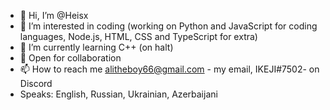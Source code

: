 - 👋 Hi, I’m @Heisx
- 👀 I’m interested in coding (working on Python and JavaScript for coding languages, Node.js, HTML, CSS and TypeScript for extra)
- 🌱 I’m currently learning C++ (on halt)
- 💞️ Open for collaboration
- 📫 How to reach me alitheboy66@gmail.com - my email, IKEJI#7502- on Discord
- Speaks: English, Russian, Ukrainian, Azerbaijani

<!---
IGEJI/IGEJI is a ✨ special ✨ repository because its `README.md` (this file) appears on your GitHub profile.
You can click the Preview link to take a look at your changes.
--->
